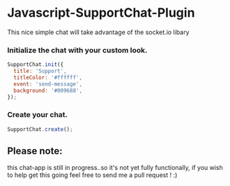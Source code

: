 # Javascript-SupportChat-Plugin
This nice simple chat will take advantage of the socket.io libary

### Initialize the chat with your custom look.
```javascript
SupportChat.init({
  title: 'Support',
  titleColor: '#ffffff',
  event: 'send-message',
  background: '#009688',
});
```
### Create your chat.
```javascript
SupportChat.create();
```

## Please note: 
this chat-app is still in progress..so it's not yet fully functionally, if you wish to help get this going feel free to send me a pull request ! :)
